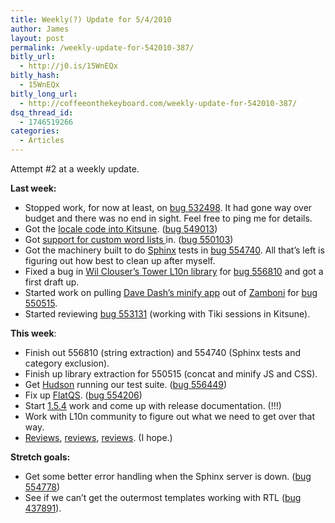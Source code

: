 ```yaml
---
title: Weekly(?) Update for 5/4/2010
author: James
layout: post
permalink: /weekly-update-for-542010-387/
bitly_url:
  - http://j0.is/15WnEQx
bitly_hash:
  - 15WnEQx
bitly_long_url:
  - http://coffeeonthekeyboard.com/weekly-update-for-542010-387/
dsq_thread_id:
  - 1746519266
categories:
  - Articles
---
```

Attempt #2 at a weekly update.

**Last week:**

  * Stopped work, for now at least, on [bug 532498][1]. It had gone way over budget and there was no end in sight. Feel free to ping me for details.
  * Got the [locale code into Kitsune][2]. ([bug 549013][3])
  * Got [support for custom word lists ][4] in. ([bug 550103][5])
  * Got the machinery built to do [Sphinx][6] tests in [bug 554740][7]. All that&#8217;s left is figuring out how best to clean up after myself.
  * Fixed a bug in [Wil Clouser&#8217;s Tower L10n library][8] for [bug 556810][9] and got a first draft up.
  * Started work on pulling [Dave Dash&#8217;s minify app][10] out of [Zamboni][11] for [bug 550515][12].
  * Started reviewing [bug 553131][13] (working with Tiki sessions in Kitsune).

**This week**:

  * Finish out 556810 (string extraction) and 554740 (Sphinx tests and category exclusion).
  * Finish up library extraction for 550515 (concat and minify JS and CSS).
  * Get [Hudson][14] running our test suite. ([bug 556449][15])
  * Fix up [FlatQS][16]. ([bug 554206][17])
  * Start [1.5.4][18] work and come up with release documentation. (!!!)
  * Work with L10n community to figure out what we need to get over that way.
  * [Reviews][13], [reviews][19], [reviews][20]. (I hope.)

**Stretch goals:**

  * Get some better error handling when the Sphinx server is down. ([bug 554778][21])
  * See if we can&#8217;t get the outermost templates working with RTL ([bug 437891][22]).

 [1]: https://bugzilla.mozilla.org/show_bug.cgi?id=532498
 [2]: http://github.com/jsocol/kitsune/commit/fbc0f6951d4bc618886baf1556ca3f87ac3a2142
 [3]: https://bugzilla.mozilla.org/show_bug.cgi?id=549013
 [4]: http://github.com/jsocol/kitsune/commit/60de203050d163d789fd7af33a2702b8ccd0c4f5
 [5]: https://bugzilla.mozilla.org/show_bug.cgi?id=550103
 [6]: http://www.sphinxsearch.com/
 [7]: https://bugzilla.mozilla.org/show_bug.cgi?id=554740
 [8]: http://github.com/clouserw/tower
 [9]: https://bugzilla.mozilla.org/show_bug.cgi?id=556810
 [10]: http://github.com/jbalogh/zamboni/tree/master/apps/minify/
 [11]: http://github.com/jbalogh/zamboni/
 [12]: https://bugzilla.mozilla.org/show_bug.cgi?id=550515
 [13]: https://bugzilla.mozilla.org/show_bug.cgi?id=553131
 [14]: http://hudson-ci.org/
 [15]: https://bugzilla.mozilla.org/show_bug.cgi?id=556449
 [16]: http://github.com/jsocol/flatqs
 [17]: https://bugzilla.mozilla.org/show_bug.cgi?id=554206
 [18]: http://moxie.jamessocol.com/bugstats/sumo/1.5.4
 [19]: https://bugzilla.mozilla.org/show_bug.cgi?id=554210
 [20]: https://bugzilla.mozilla.org/show_bug.cgi?id=555249
 [21]: https://bugzilla.mozilla.org/show_bug.cgi?id=554778
 [22]: https://bugzilla.mozilla.org/show_bug.cgi?id=437891